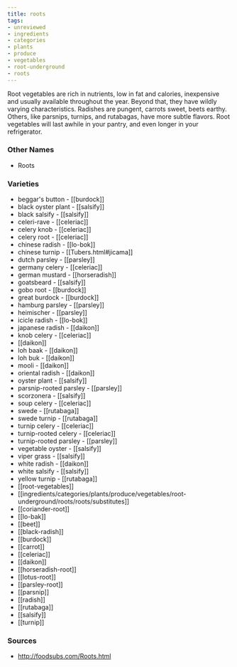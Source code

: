```yaml
---
title: roots
tags:
- unreviewed
- ingredients
- categories
- plants
- produce
- vegetables
- root-underground
- roots
---
```

Root vegetables are rich in nutrients, low in fat and calories, inexpensive and usually available throughout the year. Beyond that, they have wildly varying characteristics. Radishes are pungent, carrots sweet, beets earthy. Others, like parsnips, turnips, and rutabagas, have more subtle flavors. Root vegetables will last awhile in your pantry, and even longer in your refrigerator.

### Other Names

* Roots

### Varieties

* beggar's button - [[burdock]]
* black oyster plant - [[salsify]]
* black salsify - [[salsify]]
* celeri-rave - [[celeriac]]
* celery knob - [[celeriac]]
* celery root - [[celeriac]]
* chinese radish - [[lo-bok]]
* chinese turnip - [[Tubers.html#jicama]]
* dutch parsley - [[parsley]]
* germany celery - [[celeriac]]
* german mustard - [[horseradish]]
* goatsbeard - [[salsify]]
* gobo root - [[burdock]]
* great burdock - [[burdock]]
* hamburg parsley - [[parsley]]
* heimischer - [[parsley]]
* icicle radish - [[lo-bok]]
* japanese radish - [[daikon]]
* knob celery - [[celeriac]]
* [[daikon]]
* loh baak - [[daikon]]
* loh buk - [[daikon]]
* mooli - [[daikon]]
* oriental radish - [[daikon]]
* oyster plant - [[salsify]]
* parsnip-rooted parsley - [[parsley]]
* scorzonera - [[salsify]]
* soup celery - [[celeriac]]
* swede - [[rutabaga]]
* swede turnip - [[rutabaga]]
* turnip celery - [[celeriac]]
* turnip-rooted celery - [[celeriac]]
* turnip-rooted parsley - [[parsley]]
* vegetable oyster - [[salsify]]
* viper grass - [[salsify]]
* white radish - [[daikon]]
* white salsify - [[salsify]]
* yellow turnip - [[rutabaga]]
* [[root-vegetables]]
* [[ingredients/categories/plants/produce/vegetables/root-underground/roots/roots/substitutes]]
* [[coriander-root]]
* [[lo-bak]]
* [[beet]]
* [[black-radish]]
* [[burdock]]
* [[carrot]]
* [[celeriac]]
* [[daikon]]
* [[horseradish-root]]
* [[lotus-root]]
* [[parsley-root]]
* [[parsnip]]
* [[radish]]
* [[rutabaga]]
* [[salsify]]
* [[turnip]]

### Sources
* http://foodsubs.com/Roots.html
